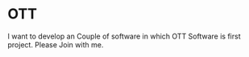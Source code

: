 # OTT
I want to develop an Couple of software in which OTT Software is first project. Please Join with me.
